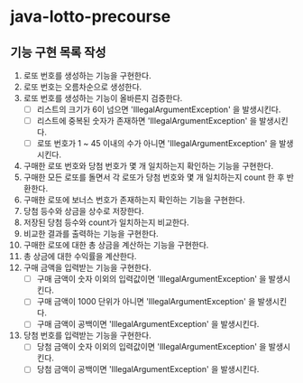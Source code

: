 # java-lotto-precourse

## 기능 구현 목록 작성
1. 로또 번호를 생성하는 기능을 구현한다.
2. 로또 번호는 오름차순으로 생성한다.
3. 로또 번호를 생성하는 기능이 올바른지 검증한다.
   - [ ] 리스트의 크기가 6이 넘으면 'IllegalArgumentException' 을 발생시킨다.
   - [ ] 리스트에 중복된 숫자가 존재하면 'IllegalArgumentException' 을 발생시킨다.
   - [ ] 로또 번호가 1 ~ 45 이내의 수가 아니면 'IllegalArgumentException' 을 발생시킨다.
4. 구매한 로또 번호와 당첨 번호가 몇 개 일치하는지 확인하는 기능을 구현한다.
5. 구매한 모든 로또를 돌면서 각 로또가 당첨 번호와 몇 개 일치하는지 count 한 후 반환한다.
6. 구매한 로또에 보너스 번호가 존재하는지 확인하는 기능을 구현한다.
7. 당첨 등수와 상금을 상수로 저장한다.
8. 저장된 당첨 등수와 count가 일치하는지 비교한다.
9. 비교한 결과를 출력하는 기능을 구현한다.
10. 구매한 로또에 대한 총 상금을 계산하는 기능을 구현한다.
11. 총 상금에 대한 수익률을 계산한다.
12. 구매 금액을 입력받는 기능을 구현한다.
    - [ ] 구매 금액이 숫자 이외의 입력값이면 'IllegalArgumentException' 을 발생시킨다.
    - [ ] 구매 금액이 1000 단위가 아니면 'IllegalArgumentException' 을 발생시킨다.
    - [ ] 구매 금액이 공백이면 'IllegalArgumentException' 을 발생시킨다.
13. 당첨 번호를 입력받는 기능을 구현한다.
    - [ ] 당첨 금액이 숫자 이외의 입력값이면 'IllegalArgumentException' 을 발생시킨다.
    - [ ] 당첨 금액이 공백이면 'IllegalArgumentException' 을 발생시킨다.
